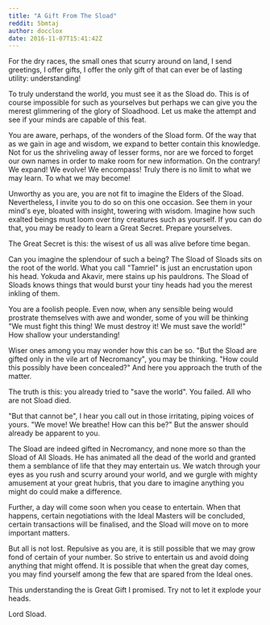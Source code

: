 ```yaml
---
title: "A Gift From The Sload"
reddit: 5bmtaj
author: docclox
date: 2016-11-07T15:41:42Z
---
```


For the dry races, the small ones that scurry around on land, I send greetings, I offer gifts, I offer the only gift of that can ever be of lasting utility: understanding!

To truly understand the world, you must see it as the Sload do. This is of course impossible for such as yourselves but perhaps we can give you the merest glimmering of the glory of Sloadhood. Let us make the attempt and see if your minds are capable of this feat.

You are aware, perhaps, of the wonders of the Sload form. Of the way that as we gain in age and wisdom, we expand to better contain this knowledge. Not for us the shriveling away of lesser forms, nor are we forced to forget our own names in order to make room for new information. On the contrary! We expand! We evolve! We encompass! Truly there is no limit to what we may learn. To what we may become!

Unworthy as you are, you are not fit to imagine the Elders of the Sload. Nevertheless, I invite you to do so on this one occasion. See them in your mind's eye, bloated with insight, towering with wisdom. Imagine how such exalted beings must loom over tiny creatures such as yourself. If you can do that, you may be ready to learn a Great Secret. Prepare yourselves.

The Great Secret is this: the wisest of us all was alive before time began.

Can you imagine the splendour of such a being? The Sload of Sloads sits on the root of the world. What you call "Tamriel" is just an encrustation upon his head. Yokuda and Akavir, mere stains up his pauldrons. The Sload of Sloads knows things that would burst your tiny heads had you the merest inkling of them.

You are a foolish people. Even now, when any sensible being would prostrate themselves with awe and wonder, some of you will be thinking "We must fight this thing! We must destroy it! We must save the world!" How shallow your understanding!

Wiser ones among you may wonder how this can be so. "But the Sload are gifted only in the vile art of Necromancy", you may be thinking. "How could this possibly have been concealed?" And here you approach the truth of the matter.

The truth is this: you already tried to "save the world". You failed. All who are not Sload died. 

"But that cannot be", I hear you call out in those irritating, piping voices of yours. "We move! We breathe! How can this be?" But the answer should already be apparent to you.

The Sload are indeed gifted in Necromancy, and none more so than the Sload of All Sloads. He has animated all the dead of the world and granted them a semblance of life that they may entertain us.  We watch through your eyes as you rush and scurry around your world, and we gurgle with mighty amusement at your great hubris, that you dare to imagine anything you might do could make a difference.

Further, a day will come soon when you cease to entertain. When that happens, certain negotiations with the Ideal Masters will be concluded, certain transactions will be finalised, and the Sload will move on to more important matters.

But all is not lost. Repulsive as you are, it is still possible that we may grow fond of certain of your number. So strive to entertain us and avoid doing anything that might offend. It is possible that when the great day comes, you may find yourself among the few that are spared from the Ideal ones.

This understanding the is Great Gift I promised. Try not to let it explode your heads.

Lord Sload.
